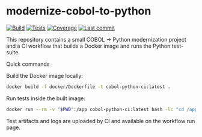 # modernize-cobol-to-python

[![Build](https://github.com/corentinlevet/modernize-cobol-to-python/actions/workflows/build.yml/badge.svg)](https://github.com/corentinlevet/modernize-cobol-to-python/actions/workflows/build.yml)
[![Tests](https://github.com/corentinlevet/modernize-cobol-to-python/actions/workflows/test.yml/badge.svg?event=push&label=tests)](https://github.com/corentinlevet/modernize-cobol-to-python/actions/workflows/test.yml)
[![Coverage](https://coveralls.io/repos/github/corentinlevet/modernize-cobol-to-python/badge.svg?branch=main)](https://coveralls.io/github/corentinlevet/modernize-cobol-to-python?branch=main)
[![Last commit](https://img.shields.io/github/last-commit/corentinlevet/modernize-cobol-to-python)](https://github.com/corentinlevet/modernize-cobol-to-python/commits/main)

This repository contains a small COBOL -> Python modernization project and a CI workflow that builds a Docker image and runs the Python test-suite.

Quick commands

Build the Docker image locally:

```bash
docker build -f docker/Dockerfile -t cobol-python-ci:latest .
```

Run tests inside the built image:

```bash
docker run --rm -v "$PWD":/app cobol-python-ci:latest bash -lc "cd /app && pytest -q code/python/tests"
```

Test artifacts and logs are uploaded by CI and available on the workflow run page.
